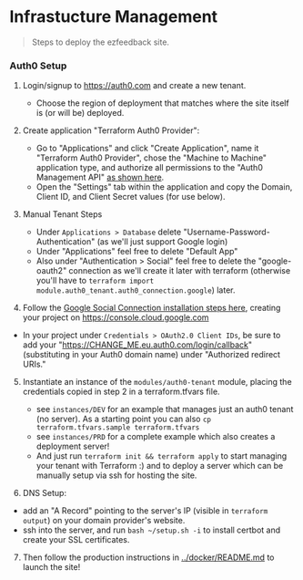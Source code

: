 # Infrastucture Management
> Steps to deploy the ezfeedback site.

### Auth0 Setup

1. Login/signup to https://auth0.com and create a new tenant.
    * Choose the region of deployment that matches where the site itself is (or will be) deployed.

2. Create application "Terraform Auth0 Provider":
    * Go to "Applications" and click "Create Application", name it "Terraform Auth0 Provider", chose the "Machine to Machine" application type, and authorize all permissions to the "Auth0 Management API" [as shown here](https://images.ctfassets.net/23aumh6u8s0i/2YGSCKRVyLL9BLo0HsauE8/8aadf0888bbb6f15491552321e6de9a3/m2m-scope-selection).
    * Open the "Settings" tab within the application and copy the Domain, Client ID, and Client Secret values (for use below).

3. Manual Tenant Steps
    * Under `Applications > Database` delete "Username-Password-Authentication" (as we'll just support Google login)
    * Under "Applications" feel free to delete "Default App"
    * Also under "Authentication > Social" feel free to delete the "google-oauth2" connection as we'll create it later with terraform (otherwise you'll have to `terraform import module.auth0_tenant.auth0_connection.google`) later.

4. Follow the [Google Social Connection installation steps here](https://marketplace.auth0.com/integrations/google-social-connection), creating your project on https://console.cloud.google.com
  * In your project under `Credentials > OAuth2.0 Client IDs`, be sure to add your "https://CHANGE_ME.eu.auth0.com/login/callback" (substituting in your Auth0 domain name) under "Authorized redirect URIs."

5. Instantiate an instance of the `modules/auth0-tenant` module, placing the credentials copied in step 2 in a terraform.tfvars file.
    * see `instances/DEV` for an example that manages just an auth0 tenant (no server).  As a starting point you can also `cp terraform.tfvars.sample terraform.tfvars`
    * see `instances/PRD` for a complete example which also creates a deployment server!
    * And just run `terraform init && terraform apply` to start managing your tenant with Terraform :) and to deploy a server which can be manually setup via ssh for hosting the site.

6. DNS Setup:
  * add an "A Record" pointing to the server's IP (visible in `terraform output`) on your domain provider's website.
  * ssh into the server, and run `bash ~/setup.sh -i` to install certbot and create your SSL certificates.

7. Then follow the production instructions in [../docker/README.md](../docker/README.md) to launch the site!